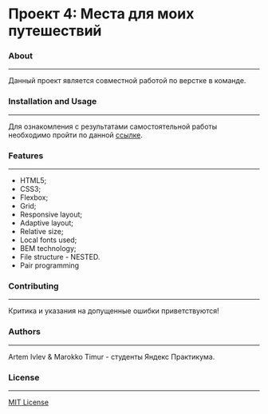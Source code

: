 # Проект 4: Места для моих путешествий

### About
------------
Данный проект является совместной работой по верстке в команде.

### Installation and Usage
------------
Для ознакомления с результатами самостоятельной работы необходимо пройти по данной [ссылке](https://artemivlev77.github.io/teamwork_1/ "Места для моих путешествий").

### Features
------------
- HTML5;
- CSS3;
- Flexbox;
- Grid;
- Responsive layout;
- Adaptive layout;
- Relative size;
- Local fonts used;
- BEM technology;
- File structure - NESTED.
- Pair programming

### Contributing
------------
Критика и указания на допущенные ошибки приветствуются!


###  Authors
------------
Artem Ivlev & Marokko Timur - студенты Яндекс Практикума.

### License
------------
[MIT License](https://choosealicense.com/licenses/mit/ "MIT License")